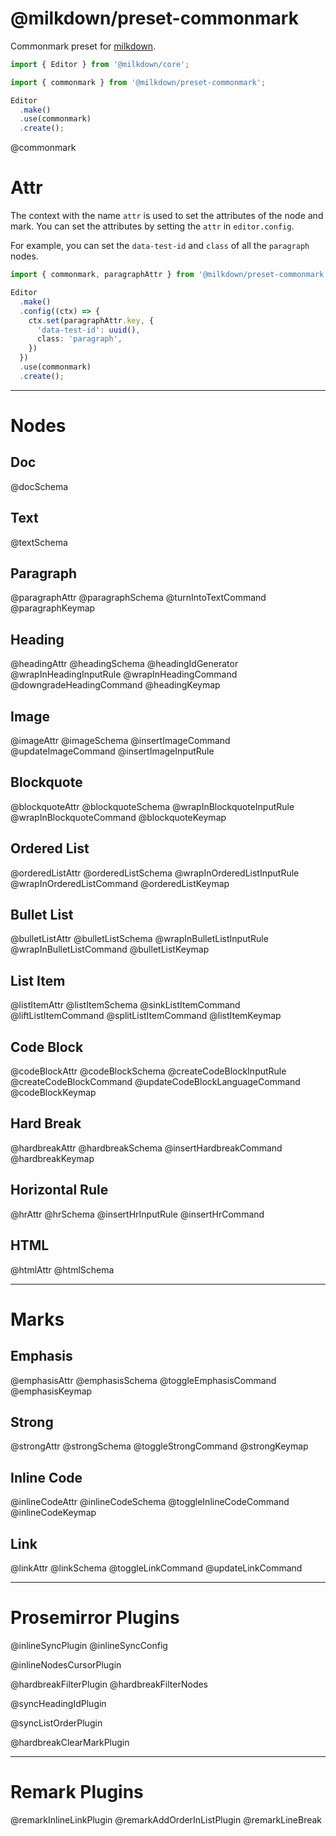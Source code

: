 # @milkdown/preset-commonmark

Commonmark preset for [milkdown](https://milkdown.dev/).

```typescript
import { Editor } from '@milkdown/core';

import { commonmark } from '@milkdown/preset-commonmark';

Editor
  .make()
  .use(commonmark)
  .create();
```

@commonmark

# Attr

The context with the name `attr` is used to set the attributes of the node and mark.
You can set the attributes by setting the `attr` in `editor.config`.

For example, you can set the `data-test-id` and `class` of all the `paragraph` nodes.

```typescript
import { commonmark, paragraphAttr } from '@milkdown/preset-commonmark';

Editor
  .make()
  .config((ctx) => {
    ctx.set(paragraphAttr.key, {
      'data-test-id': uuid(),
      class: 'paragraph',
    })
  })
  .use(commonmark)
  .create();
```

---

# Nodes

## Doc

@docSchema

## Text

@textSchema

## Paragraph

@paragraphAttr
@paragraphSchema
@turnIntoTextCommand
@paragraphKeymap

## Heading

@headingAttr
@headingSchema
@headingIdGenerator
@wrapInHeadingInputRule
@wrapInHeadingCommand
@downgradeHeadingCommand
@headingKeymap

## Image

@imageAttr
@imageSchema
@insertImageCommand
@updateImageCommand
@insertImageInputRule

## Blockquote

@blockquoteAttr
@blockquoteSchema
@wrapInBlockquoteInputRule
@wrapInBlockquoteCommand
@blockquoteKeymap

## Ordered List

@orderedListAttr
@orderedListSchema
@wrapInOrderedListInputRule
@wrapInOrderedListCommand
@orderedListKeymap

## Bullet List

@bulletListAttr
@bulletListSchema
@wrapInBulletListInputRule
@wrapInBulletListCommand
@bulletListKeymap

## List Item

@listItemAttr
@listItemSchema
@sinkListItemCommand
@liftListItemCommand
@splitListItemCommand
@listItemKeymap

## Code Block

@codeBlockAttr
@codeBlockSchema
@createCodeBlockInputRule
@createCodeBlockCommand
@updateCodeBlockLanguageCommand
@codeBlockKeymap

## Hard Break

@hardbreakAttr
@hardbreakSchema
@insertHardbreakCommand
@hardbreakKeymap

## Horizontal Rule

@hrAttr
@hrSchema
@insertHrInputRule
@insertHrCommand

## HTML

@htmlAttr
@htmlSchema

---

# Marks

## Emphasis

@emphasisAttr
@emphasisSchema
@toggleEmphasisCommand
@emphasisKeymap

## Strong

@strongAttr
@strongSchema
@toggleStrongCommand
@strongKeymap

## Inline Code

@inlineCodeAttr
@inlineCodeSchema
@toggleInlineCodeCommand
@inlineCodeKeymap

## Link

@linkAttr
@linkSchema
@toggleLinkCommand
@updateLinkCommand

---

# Prosemirror Plugins

@inlineSyncPlugin
@inlineSyncConfig

@inlineNodesCursorPlugin

@hardbreakFilterPlugin
@hardbreakFilterNodes

@syncHeadingIdPlugin

@syncListOrderPlugin

@hardbreakClearMarkPlugin

---

# Remark Plugins

@remarkInlineLinkPlugin
@remarkAddOrderInListPlugin
@remarkLineBreak
